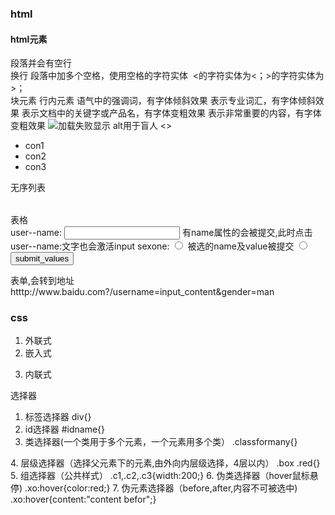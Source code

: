 ### html

#### html元素
<p></p> 段落并会有空行
<br /> 换行
段落中加多个空格，使用空格的字符实体&nbsp;
<的字符实体为&lt；>的字符实体为&gt；
<div></div> 块元素
<span></span> 行内元素
<em></em> 语气中的强调词，有字体倾斜效果
<i></i> 表示专业词汇，有字体倾斜效果
<b></b> 表示文档中的关键字或产品名，有字体变粗效果
<strong></strong> 表示非常重要的内容，有字体变粗效果
<img src="../../pic.jpg" alt="加载失败显示"></img> alt用于盲人
<></>
<ul>
  <li>con1</li>
  <li>con2</li>
  <li>con3</li>  
</ul> 无序列表
<table></table> 表格
<form action="htttp://www.baidu.com">
  <label for="click_selection">user--name:</label>
  <input type="text" name="username" id="click_selection"/> 有name属性的会被提交,此时点击user--name:文字也会激活input
  <label>sexone:</label>
  <input type="radio" name="gender" value="man" /> 被选的name及value被提交  
  <input type="radio" name="gender" value="woman" />
  <input type="submit" name="" value="submit_values" />  
</form> 表单,会转到地址htttp://www.baidu.com?/username=input_content&gender=man

### css
1. 外联式<link rel="stylesheet" type="text/css" href="css/main.css" >
2. 嵌入式
<style type="text/css">
  h1{font-size:20px;}
</style>
3. 内联式<div style="font-size:20px;"></div>

选择器
1. 标签选择器 div{}
2. id选择器 #idname{}
3. 类选择器(一个类用于多个元素，一个元素用多个类） .classformany{}
<div class="cname1 cname2 cname3">
4. 层级选择器（选择父元素下的元素,由外向内层级选择，4层以内） .box .red{}
5. 组选择器（公共样式） .c1,.c2,.c3{width:200;}
6. 伪类选择器（hover鼠标悬停) .xo:hover{color:red;}
7. 伪元素选择器（before,after,内容不可被选中) .xo:hover{content:"content befor";}